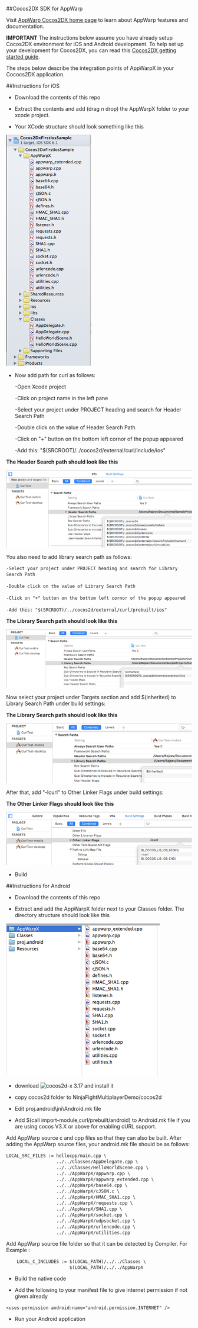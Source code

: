 ##Cocos2DX SDK for AppWarp

Visit [AppWarp Cocos2DX home page](http://appwarp.shephertz.com/game-development-center/cocos2dx-game-developers-home/) to learn about AppWarp features and documentation.

**IMPORTANT**
The instructions below assume you have already setup Cocos2DX environment for iOS and Android development. To help set up your development for Cocos2DX, you can read this [Cocos2DX getting started guide](http://www.raywenderlich.com/33750/cocos2d-x-tutorial-for-ios-and-android-getting-started).

The steps below describe the integration points of AppWarpX in your Cococs2DX application. 

##Instructions for iOS

* Download the contents of this repo

* Extract the contents and add (drag n drop) the AppWarpX folder to your xcode project.

* Your XCode structure should look something like this

![AppWarp Cocos2dx iOS](https://raw.githubusercontent.com/shephertz/AppWarpDeveloper/master/Cocos2dX/xcode_cocos2dx.png)


* Now add path for curl as follows:

  
    -Open Xcode project 
    
    -Click on project name in the left pane 
    
    -Select your project under PROJECT heading and search for Header Search Path 
    
    -Double click on the value of Header Search Path
    
    -Click on "+" button on the bottom left cornor of the popup appeared 
    
    -Add this: "$(SRCROOT)/../cocos2d/external/curl/include/ios"

__The Header Search path should look like this__


![AppWarp Cocos2dx iOS](https://github.com/shephertz/AppWarpDeveloper/blob/master/App42/HeaderSearchPath.png?raw=true)

You also need to add library search path as follows:

    -Select your project under PROJECT heading and search for Library Search Path 
    
    -Double click on the value of Library Search Path
    
    -Click on "+" button on the bottom left cornor of the popup appeared 
    
    -Add this: "$(SRCROOT)/../cocos2d/external/curl/prebuilt/ios"
    
__The Library Search path should look like this__


![AppWarp Cocos2dx iOS](https://github.com/shephertz/AppWarpDeveloper/blob/master/App42/LibrarySearchPath.png?raw=true)
  
Now select your project under Targets section and add $(inherited) to Library Search Path under build settings:

__The Library Search path should look like this__


![AppWarp Cocos2dx iOS](https://github.com/shephertz/AppWarpDeveloper/blob/master/App42/TargetLibSerachPath.png?raw=true)

After that, add "-lcurl" to Other Linker Flags under build settings:

__The Other Linker Flags should look like this__


![AppWarp Cocos2dx iOS](https://github.com/shephertz/AppWarpDeveloper/blob/master/App42/LinkersFlag.png?raw=true)


* Build

##Instructions for Android

* Download the contents of this repo

* Extract and add the AppWarpX folder next to your Classes folder. The directory structure should look like this

![AppWarp Cocos2dx iOS](https://raw.githubusercontent.com/shephertz/AppWarpDeveloper/master/Cocos2dX/68747470733a2f2f646c2e64726f70626f7875736572636f6e74656e742e636f6d2f752f36313038343335302f616e64726f69645f636f636f733264782e706e67.png)

* download ![cocos2d-x 3.17](https://github.com/cocos2d/cocos2d-x) and install it

* copy cocos2d folder to NinjaFightMultiplayerDemo/cocos2d

* Edit proj.android\jni\Android.mk file

* Add $(call import-module,curl/prebuilt/android) to Android.mk file if you are using cocos V3.X or above for enabling cURL support.

Add AppWarp source c and cpp files so that they can also be built. After adding the AppWarp source files, your android.mk file should be as follows:

```
LOCAL_SRC_FILES := hellocpp/main.cpp \
                   ../../Classes/AppDelegate.cpp \
                   ../../Classes/HelloWorldScene.cpp \
                   ../../AppWarpX/appwarp.cpp \
                   ../../AppWarpX/appwarp_extended.cpp \
                   ../../AppWarpX/base64.cpp \
                   ../../AppWarpX/cJSON.c \
                   ../../AppWarpX/HMAC_SHA1.cpp \
                   ../../AppWarpX/requests.cpp \
                   ../../AppWarpX/SHA1.cpp \
                   ../../AppWarpX/socket.cpp \
                   ../../AppWarpX/udpsocket.cpp \
                   ../../AppWarpX/urlencode.cpp \
                   ../../AppWarpX/utilities.cpp
```
Add AppWarp source file folder so that it can be detected by Compiler. For Example :

```
	LOCAL_C_INCLUDES := $(LOCAL_PATH)/../../Classes \
			    		$(LOCAL_PATH)/../../AppWarpX
```

* Build the native code

* Add the following to your manifest file to give internet permission if not given already

```
<uses-permission android:name="android.permission.INTERNET" />
```

* Run your Android application
